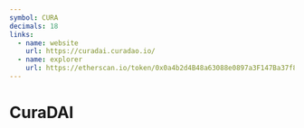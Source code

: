 ```yaml
---
symbol: CURA
decimals: 18
links:
  - name: website
    url: https://curadai.curadao.io/
  - name: explorer
    url: https://etherscan.io/token/0x0a4b2d4B48a63088e0897a3F147Ba37f81a27722
---
```


# CuraDAI
